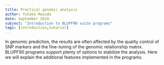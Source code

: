 ```yaml
---
title: Practical genomic analysis
author: Yutaka Masuda
date: September 2019
subject: "Introduction to BLUPF90 suite programs"
tags: [introduction,tutorial]
...
```


In genomic prediction, 
the results are often affected by the quality control of SNP markers and
the fine-tuning of the genomic relationship matrix. BLUPF90 programs support plenty of options to
stabilize the analysis. Here we will explain the additional features implemented in the programs.
